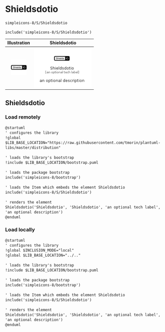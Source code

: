 # Shieldsdotio


```text
simpleicons-8/S/Shieldsdotio
```

```text
include('simpleicons-8/S/Shieldsdotio')
```



| Illustration | Shieldsdotio |
| :---: | :---: |
| ![illustration for Illustration](../../simpleicons-8/S/Shieldsdotio.png) | ![illustration for Shieldsdotio](../../simpleicons-8/S/Shieldsdotio.Local.png) |




## Shieldsdotio

### Load remotely
```plantuml
@startuml
' configures the library
!global $LIB_BASE_LOCATION="https://raw.githubusercontent.com/tmorin/plantuml-libs/master/distribution"

' loads the library's bootstrap
!include $LIB_BASE_LOCATION/bootstrap.puml

' loads the package bootstrap
include('simpleicons-8/bootstrap')

' loads the Item which embeds the element Shieldsdotio
include('simpleicons-8/S/Shieldsdotio')

' renders the element
Shieldsdotio('Shieldsdotio', 'Shieldsdotio', 'an optional tech label', 'an optional description')
@enduml
```

### Load locally
```plantuml
@startuml
' configures the library
!global $INCLUSION_MODE="local"
!global $LIB_BASE_LOCATION="../.."

' loads the library's bootstrap
!include $LIB_BASE_LOCATION/bootstrap.puml

' loads the package bootstrap
include('simpleicons-8/bootstrap')

' loads the Item which embeds the element Shieldsdotio
include('simpleicons-8/S/Shieldsdotio')

' renders the element
Shieldsdotio('Shieldsdotio', 'Shieldsdotio', 'an optional tech label', 'an optional description')
@enduml
```

